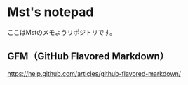 # Mst's notepad

ここはMstのメモようリポジトリです。

## GFM（GitHub Flavored Markdown）

https://help.github.com/articles/github-flavored-markdown/
